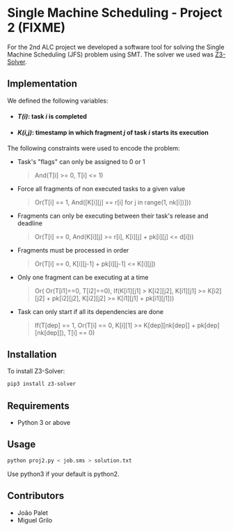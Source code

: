 # Single Machine Scheduling - Project 2 (FIXME)

For the 2nd ALC project we developed a software tool for solving the Single Machine Scheduling (JFS) problem using SMT. The solver we used was [Z3-Solver](https://z3prover.github.io/).


## Implementation

We defined the following variables:

* #### *T(i)*: task *i* is completed
* #### *K(i,j)*: timestamp in which fragment *j* of task *i* starts its execution


The following constraints were used to encode the problem:

* Task's "flags" can only be assigned to 0 or 1
  > And(T[i] >= 0, T[i] <= 1)

* Force all fragments of non executed tasks to a given value
  > Or(T[i] == 1, And([K[i][j] == r[i] for j in range(1, nk[i])]))

* Fragments can only be executing between their task's release and deadline
  > Or(T[i] == 0, And(K[i][j] >= r[i], K[i][j] + pk[i][j] <= d[i]))

* Fragments must be processed in order
  > Or(T[i] == 0, K[i][j-1] + pk[i][j-1] <= K[i][j])

* Only one fragment can be executing at a time
  > Or( Or(T[i1]==0, T[i2]==0), If(K[i1][j1] > K[i2][j2], K[i1][j1] >= K[i2][j2] + pk[i2][j2], K[i2][j2] >= K[i1][j1] + pk[i1][j1]))

* Task can only start if all its dependencies are done
  > If(T[dep] == 1, Or(T[i] == 0,  K[i][1] >= K[dep][nk[dep]] + pk[dep][nk[dep]]), T[i] == 0)


## Installation

To install Z3-Solver:

```bash
pip3 install z3-solver
```

## Requirements

* Python 3 or above


## Usage

```bash
python proj2.py < job.sms > solution.txt
```
Use python3 if your default is python2.


## Contributors

* João Palet
* Miguel Grilo
